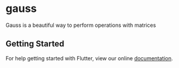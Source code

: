 # gauss

Gauss is a beautiful way to perform operations with matrices

## Getting Started

For help getting started with Flutter, view our online
[documentation](https://flutter.io/).
